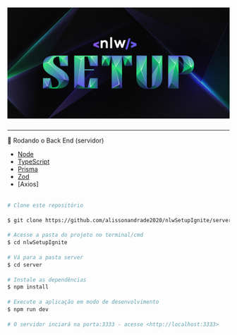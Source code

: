 <h1 align="center">
    <img alt="nlwcopa" title="#nlwcopa" src="https://github.com/alissonandrade2020/nlwSetupIgnite/blob/master/assets/capa.jpg" width="700px" />
</h1>

-------------------------------------------------------------------

🎲 Rodando o Back End (servidor)

- [Node](https://nodejs.org/)
- [TypeScript](https://www.typescriptlang.org/)
- [Prisma](https://www.prisma.io/)
- [Zod](https://www.npmjs.com/package/zod)
- [Axios]

```bash 

# Clone este repositório

$ git clone https://github.com/alissonandrade2020/nlwSetupIgnite/server

# Acesse a pasta do projeto no terminal/cmd
$ cd nlwSetupIgnite

# Vá para a pasta server
$ cd server

# Instale as dependências
$ npm install

# Execute a aplicação em modo de desenvolvimento
$ npm run dev

# O servidor inciará na porta:3333 - acesse <http://localhost:3333> 

```